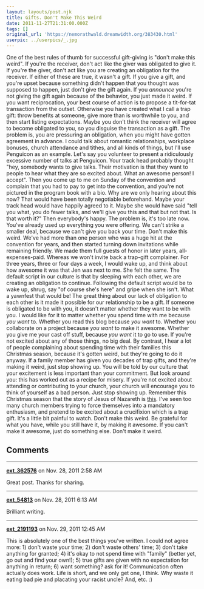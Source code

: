 ```yaml
---
layout: layouts/post.njk
title: Gifts. Don't Make This Weird
date: 2011-11-27T21:31:00.000Z
tags: []
original_url: 'https://nemorathwald.dreamwidth.org/383430.html'
userpic: ../userpics/_.jpg
---
```

One of the best rules of thumb for successful gift-giving is "don't make this weird". If you're the receiver, don't act like the giver was obligated to give it. If you're the giver, don't act like you are creating an obligation for the receiver. If either of these are true, it wasn't a gift. If you give a gift, and you're upset because something didn't happen that you thought was supposed to happen, just don't give the gift again. If you _announce_ you're not giving the gift again because of the behavior, you just made it weird. If you want reciprocation, your best course of action is to propose a tit-for-tat transaction from the outset. Otherwise you have created what I call a trap gift: throw benefits at someone, give more than is worthwhile to you, and then start listing expectations. Maybe you don't think the receiver will agree to become obligated to you, so you disguise the transaction as a gift. The problem is, you are pressuring an obligation, when you might have gotten agreement in advance. I could talk about romantic relationships, workplace bonuses, church attendance and tithes, and all kinds of things, but I'll use Penguicon as an example. Let's say you volunteer to present a ridiculously excessive number of talks at Penguicon. Your track head probably thought "hey, somebody wants to give talks. Their motivation is that they want to people to hear what they are so excited about. What an awesome person! I accept". Then you come up to me on Sunday of the convention and complain that you had to pay to get into the convention, and you're not pictured in the program book with a bio. Why are we only hearing about this now? That would have been totally negotiable beforehand. Maybe your track head would have happily agreed to it. Maybe she would have said "tell you what, you do fewer talks, and we'll give you this and that but not that. Is that worth it?" Then everybody's happy. The problem is, it's too late now. You've already used up everything you were offering. We can't strike a smaller deal, because we can't give you back your time. Don't make this weird. We've had more than one person who was a huge hit at the convention for years, and then started turning down invitations while remaining friendly. We made them full guests of honor in later years, all-expenses-paid. Whereas we won't invite back a trap-gift complainer. For three years, three or four days a week, I would wake up, and think about how awesome it was that Jen was next to me. She felt the same. The default script in our culture is that by sleeping with each other, we are creating an obligation to continue. Following the default script would be to wake up, shrug, say "of course she's here" and gripe when she isn't. What a yawnfest that would be! The great thing about our lack of obligation to each other is it made it possible for our relationship to be a gift. If someone is obligated to be with you, it doesn't matter whether they want to be with you. I would like for it to matter whether you spend time with me because _you want_ to. Whether you read this blog because _you want_ to. Whether you collaborate on a project because _you want_ to make it awesome. Whether you give me your cast off stuff, because _you want_ it to go to use. If you're not excited about any of those things, no big deal. By contrast, I hear a lot of people complaining about spending time with their families this Christmas season, because it's gotten weird, but they're going to do it anyway. If a family member has given you decades of trap gifts, and they're making it weird, just stop showing up. You will be told by our culture that your excitement is less important than your commitment. But look around you: this has worked out as a recipe for misery. If you're not excited about attending or contributing to your church, your church will encourage you to think of yourself as a bad person. Just stop showing up. Remember this Christmas season that the story of Jesus of Nazareth is [this](http://somethingpositive.net/random.shtml). I've seen too many church members trying to force themselves into a mandatory enthusiasm, and pretend to be excited about a crucifixion which is a trap gift. It's a little bit painful to watch. Don't make this weird. Be grateful for what you have, while you still have it, by making it awesome. If you can't make it awesome, just do something else. Don't make it weird.

## Comments

---

**[ext_362576](https://www.dreamwidth.org/users/ext_362576)** on Nov. 28, 2011 2:58 AM

Great post. Thanks for sharing.

---

**[ext_54813](https://www.dreamwidth.org/users/ext_54813)** on Nov. 28, 2011 6:13 AM

Brilliant writing.

---

**[ext_2191193](https://www.dreamwidth.org/users/ext_2191193)** on Nov. 29, 2011 12:45 AM

This is absolutely one of the best things you've written. I could not agree more: 1) don't waste your time; 2) don't waste others' time; 3) don't take anything for granted; 4) it's okay to not spend time with "family" (better yet, go out and find your own!); 5) true gifts are given with no expectation for anything in return; 6) want something? ask for it! Communication often actually does work. Life is short, and we only get one, I think. Why waste it eating bad pie and placating your racist uncle? And, etc. :)
